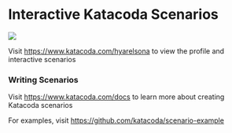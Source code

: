 # Interactive Katacoda Scenarios

[![](http://shields.katacoda.com/katacoda/hyarelsona/count.svg)](https://www.katacoda.com/hyarelsona "Get your profile on Katacoda.com")

Visit https://www.katacoda.com/hyarelsona to view the profile and interactive scenarios

### Writing Scenarios
Visit https://www.katacoda.com/docs to learn more about creating Katacoda scenarios

For examples, visit https://github.com/katacoda/scenario-example
